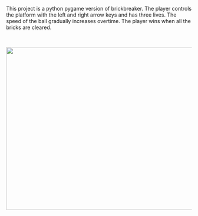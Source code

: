 This project is a python pygame version of brickbreaker. The player controls the platform with the left and right arrow keys and has three lives. The speed of the ball gradually increases overtime. The player wins when all the bricks are cleared.

</br>

<p align="center">
  <img width="640" height="440" src="https://user-images.githubusercontent.com/96327833/147800844-e21c690b-5d13-41ef-8026-d04c73dd8e1a.gif">
</p>
